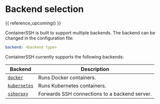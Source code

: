 <h1>Backend selection</h1>

{{ reference_upcoming() }}

ContainerSSH is built to support multiple backends. The backend can be changed in the configuration file:

```yaml
backend: <backend type>
```

ContainerSSH currently supports the following backends:

| Backend | Description |
|---------|-------------|
| [`docker`](docker.md) | Runs Docker containers. |
| [`kubernetes`](kubernetes.md) | Runs Kubernetes containers. |
| [`sshproxy`](sshproxy.md) | Forwards SSH connections to a backend server. |
